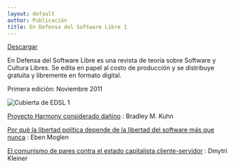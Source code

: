 ```yaml
---
layout: default
author: Publicación
title: En Defensa del Software Libre 1
---
```

[Descargar][0]

En Defensa del Software Libre es una revista de teoría sobre Software y
Cultura Libres. Se edita en papel al costo de producción y se distribuye
gratuita y libremente en formato digital.

Primera edición: Noviembre 2011

![Cubierta de EDSL 1](images/cover_endefensadelsl_nr1.png)


[Proyecto Harmony considerado dañino][1]
: Bradley M. Kuhn

[Por qué la libertad política depende de la libertad del software más que nunca][2]
: Eben Moglen

[El comunismo de pares contra el estado capitalista cliente-servidor][3]
: Dmytri Kleiner


[0]: descargas/En.Defensa.del.Software.Libre.Nro1.pdf "Descargar EDSL 1"
[1]: harmony_harmful.html "Bradley Kuhn"
[2]: why_political_liberty.html "Eben Moglen"
[3]: comunismo_de_pares.html "Dmytri Kleiner"

